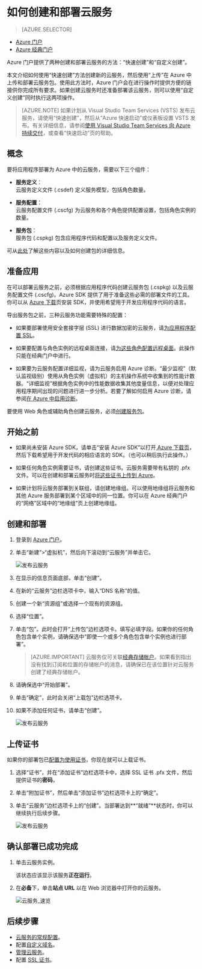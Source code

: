 <properties
	pageTitle="如何创建和部署云服务 | Azure"
	description="了解如何使用 Azure 门户创建和部署云服务。"
	services="cloud-services"
	documentationCenter=""
	authors="Thraka"
	manager="timlt"
	editor=""/>  


<tags
	ms.service="cloud-services"
	ms.workload="tbd"
	ms.tgt_pltfrm="na"
	ms.devlang="na"
	ms.topic="article"
	ms.date="11/14/2016"
	ms.author="adegeo"/>  





# 如何创建和部署云服务

> [AZURE.SELECTOR]
- [Azure 门户](/documentation/articles/cloud-services-how-to-create-deploy-portal/)
- [Azure 经典门户](/documentation/articles/cloud-services-how-to-create-deploy/)

Azure 门户提供了两种创建和部署云服务的方法：“快速创建”和“自定义创建”。

本文介绍如何使用“快速创建”方法创建新的云服务，然后使用“上传”在 Azure 中上传和部署云服务包。使用此方法时，Azure 门户会在进行操作时提供方便的链接供你完成所有要求。如果创建云服务时还准备部署该云服务，则可以使用“自定义创建”同时执行这两项操作。

> [AZURE.NOTE] 如果计划从 Visual Studio Team Services (VSTS) 发布云服务，请使用“快速创建”，然后从“Azure 快速启动”或仪表板设置 VSTS 发布。有关详细信息，请参阅[使用 Visual Studio Team Services 向 Azure 持续交付][TFSTutorialForCloudService]，或查看“快速启动”页的帮助。

## 概念
要将应用程序部署为 Azure 中的云服务，需要以下三个组件：

- **服务定义**：  
  云服务定义文件 (.csdef) 定义服务模型，包括角色数量。

- **服务配置**：  
  云服务配置文件 (.cscfg) 为云服务和各个角色提供配置设置，包括角色实例的数量。

- **服务包**：  
  服务包 (.cspkg) 包含应用程序代码和配置以及服务定义文件。

可从[此处](/documentation/articles/cloud-services-model-and-package/)了解这些内容以及如何创建包的详细信息。

## 准备应用
在可以部署云服务之前，必须根据应用程序代码创建云服务包 (.cspkg) 以及云服务配置文件 (.cscfg)。Azure SDK 提供了用于准备这些必需的部署文件的工具。你可以从 [Azure 下载](/downloads/)页安装 SDK，并使用希望用于开发应用程序代码的语言。

导出服务包之前，三种云服务功能需要特殊的配置：

- 如果要部署使用安全套接字层 (SSL) 进行数据加密的云服务，请[为应用程序配置 SSL](/documentation/articles/cloud-services-configure-ssl-certificate-portal/#modify)。

- 如果要配置与角色实例的远程桌面连接，请[为这些角色配置远程桌面](/documentation/articles/cloud-services-role-enable-remote-desktop/)。此操作只能在经典门户中进行。

- 如果要为云服务配置详细监视，请为云服务启用 Azure 诊断。“最少监视”（默认监视级别）使用从角色实例（虚拟机）的主机操作系统中收集到的性能计数器。“详细监视”根据角色实例中的性能数据收集其他度量信息，以便对处理应用程序期间出现的问题进行进一步分析。若要了解如何启用 Azure 诊断，请参阅[在 Azure 中启用诊断](/documentation/articles/cloud-services-dotnet-diagnostics/)。

要使用 Web 角色或辅助角色创建云服务，必须[创建服务包](/documentation/articles/cloud-services-model-and-package/#servicepackagecspkg)。

## 开始之前

- 如果尚未安装 Azure SDK，请单击“安装 Azure SDK”以打开[ Azure 下载页](/downloads/)，然后下载希望用于开发代码的相应语言的 SDK。（也可以稍后执行此操作。）

- 如果任何角色实例需要证书，请创建这些证书。云服务需要带有私钥的 .pfx 文件。可以在创建和部署云服务时[将这些证书上传到 Azure]()。

- 如果计划将云服务部署到关联组，请创建地缘组。可以使用地缘组将云服务和其他 Azure 服务部署到某个区域中的同一位置。你可以在 Azure 经典门户的“网络”区域中的“地缘组”页上创建地缘组。


## 创建和部署

1. 登录到 [Azure 门户](https://portal.azure.cn)。
2. 单击“新建”>“虚拟机”，然后向下滚动到“云服务”并单击它。

    ![发布云服务](./media/cloud-services-how-to-create-deploy-portal/create-cloud-service.png)

3. 在显示的信息页面底部，单击“创建”。
4. 在新的“云服务”边栏选项卡中，输入“DNS 名称”的值。
5. 创建一个新“资源组”或选择一个现有的资源组。
6. 选择“位置”。
7. 单击“包”。此时会打开“上传包”边栏选项卡。填写必填字段。如果你的任何角色包含单个实例，请确保选中“即使一个或多个角色包含单个实例也进行部署”。

    > [AZURE.IMPORTANT]
    云服务仅可关联[经典存储帐户](/documentation/articles/resource-manager-deployment-model/)。如果看到指出没有找到订阅和位置的存储帐户的消息，请确保已在该位置针对云服务创建了经典存储帐户。

8. 请确保选中“开始部署”。
9. 单击“确定”，此时会关闭“上载包”边栏选项卡。
10. 如果不添加任何证书，请单击“创建”。

    ![发布云服务](./media/cloud-services-how-to-create-deploy-portal/select-package.png)

## 上传证书

如果你的部署包已[配置为使用证书](/documentation/articles/cloud-services-configure-ssl-certificate-portal/#modify)，你现在就可以上载证书。

1. 选择“证书”，并在“添加证书”边栏选项卡中，选择 SSL 证书 .pfx 文件，然后提供证书的**密码**，
2. 单击“附加证书”，然后单击“添加证书”边栏选项卡上的“确定”。
3. 单击“云服务”边栏选项卡上的“创建”。当部署达到**“就绪”**状态时，你可以继续执行后续步骤。

    ![发布云服务](./media/cloud-services-how-to-create-deploy-portal/attach-cert.png)


## 确认部署已成功完成

1. 单击云服务实例。

	该状态应该显示该服务**正在运行**。

2. 在**必备**下，单击**站点 URL** 以在 Web 浏览器中打开你的云服务。

    ![云服务\_速览](./media/cloud-services-how-to-create-deploy-portal/running.png)


[TFSTutorialForCloudService]: http://go.microsoft.com/fwlink/?LinkID=251796

## 后续步骤

* [云服务的常规配置](/documentation/articles/cloud-services-how-to-configure-portal/)。
* 配置[自定义域名](/documentation/articles/cloud-services-custom-domain-name-portal/)。
* [管理云服务](/documentation/articles/cloud-services-how-to-manage-portal/)。
* 配置 [SSL 证书](/documentation/articles/cloud-services-configure-ssl-certificate-portal/)。

<!---HONumber=Mooncake_1128_2016-->